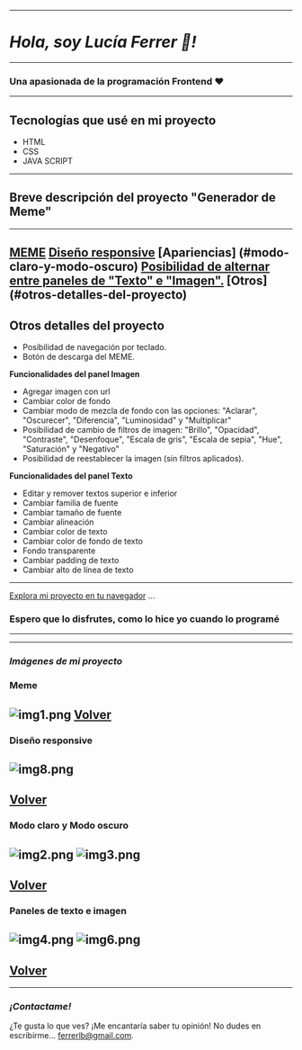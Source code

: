 ___
# ***Hola, soy Lucía Ferrer 👋!***
___

### Una apasionada de la programación Frontend   ♥
---
## Tecnologías que usé en mi proyecto
- HTML
- CSS
- JAVA SCRIPT
---

## Breve descripción del proyecto "Generador de Meme"
---
[MEME](#meme)
[Diseño responsive](#diseño-responsive)
[Apariencias] (#modo-claro-y-modo-oscuro)
[Posibilidad de alternar entre paneles de "Texto" e "Imagen".](#paneles-de-texto-e-imagen)
[Otros] (#otros-detalles-del-proyecto)
---
## Otros detalles del proyecto
- Posibilidad de navegación por teclado.
- Botón de descarga del MEME.

**Funcionalidades del panel Imagen**
- Agregar imagen con url
- Cambiar color de fondo
- Cambiar modo de mezcla de fondo con las opciones: "Aclarar", "Oscurecer", "Diferencia", "Luminosidad" y "Multiplicar"
- Posibilidad de cambio de filtros de imagen: "Brillo", "Opacidad", "Contraste", "Desenfoque", "Escala de gris", "Escala de sepia", "Hue", "Saturación" y "Negativo"
- Posibilidad de reestablecer la imagen (sin filtros aplicados).

**Funcionalidades del panel Texto**
- Editar y remover textos superior e inferior
- Cambiar familia de fuente
- Cambiar tamaño de fuente
- Cambiar alineación
- Cambiar color de texto
- Cambiar color de fondo de texto
- Fondo transparente
- Cambiar padding de texto
- Cambiar alto de línea de texto

---
[Explora mi proyecto en tu navegador](https://lucbea.github.io/Editor-de-meme/) ... 
### Espero que lo disfrutes, como lo hice yo cuando lo programé
---
---
### ***Imágenes de mi proyecto***
### Meme
![img1.png](ImgReadme/img1.png)
[Volver](#breve-descripción-del-proyecto-generador-de-meme)
---
### Diseño responsive
![img8.png](ImgReadme/img8.png)
---
[Volver](#breve-descripción-del-proyecto-generador-de-meme)
---
### Modo claro y Modo oscuro
![img2.png](ImgReadme/img2.png)
![img3.png](ImgReadme/img3.png)
---
[Volver](#breve-descripción-del-proyecto-generador-de-meme)
---
### Paneles de texto e imagen
![img4.png](ImgReadme/img4.png)
![img6.png](ImgReadme/img6.png)
---
[Volver](#breve-descripción-del-proyecto-generador-de-meme)
---


---
### ***¡Contactame!***
¿Te gusta lo que ves? ¡Me encantaría saber tu opinión! No dudes en escribirme... [ferrerlb@gmail.com](mailto:ferrerlb@gmail.com).

